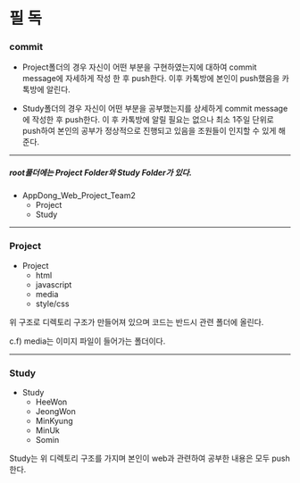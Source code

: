 # 필 독

### commit

- Project폴더의 경우 자신이 어떤 부분을 구현하였는지에 대하여 commit message에 자세하게 작성 한 후 push한다.
  이후 카톡방에 본인이 push했음을 카톡방에 알린다.

- Study폴더의 경우 자신이 어떤 부분을 공부했는지를 상세하게 commit message에 작성한 후 push한다.
  이 후 카톡방에 알릴 필요는 없으나 최소 1주일 단위로 push하여 본인의 공부가 정상적으로 진행되고 있음을 조원들이 인지할 수 있게 해준다.

---

##### root풀더에는 Project Folder와 Study Folder가 있다.

- AppDong_Web_Project_Team2
  - Project
  - Study

---

### Project

- Project
  - html
  - javascript
  - media
  - style/css

위 구조로 디렉토리 구조가 만들어져 있으며 코드는 반드시 관련 폴더에 올린다.

c.f) media는 이미지 파일이 들어가는 폴더이다.

---

### Study

- Study
  - HeeWon
  - JeongWon
  - MinKyung
  - MinUk
  - Somin

Study는 위 디렉토리 구조를 가지며 본인이 web과 관련하여 공부한 내용은 모두 push한다.
